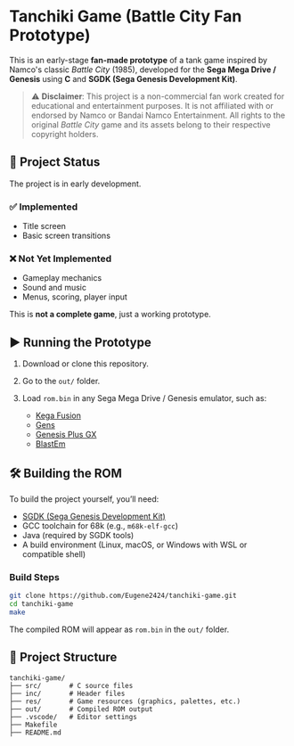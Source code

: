 # Tanchiki Game (Battle City Fan Prototype)

This is an early-stage **fan-made prototype** of a tank game inspired by Namco's classic *Battle City* (1985), developed for the **Sega Mega Drive / Genesis** using **C** and **SGDK (Sega Genesis Development Kit)**.

> ⚠️ **Disclaimer**:
> This project is a non-commercial fan work created for educational and entertainment purposes. It is not affiliated with or endorsed by Namco or Bandai Namco Entertainment. All rights to the original *Battle City* game and its assets belong to their respective copyright holders.

## 🚧 Project Status

The project is in early development.

### ✅ Implemented

* Title screen
* Basic screen transitions

### ❌ Not Yet Implemented

* Gameplay mechanics
* Sound and music
* Menus, scoring, player input

This is **not a complete game**, just a working prototype.

## ▶️ Running the Prototype

1. Download or clone this repository.
2. Go to the `out/` folder.
3. Load `rom.bin` in any Sega Mega Drive / Genesis emulator, such as:

   * [Kega Fusion](https://segaretro.org/Kega_Fusion)
   * [Gens](https://segaretro.org/Gens)
   * [Genesis Plus GX](https://github.com/ekeeke/Genesis-Plus-GX)
   * [BlastEm](https://www.retrodev.com/blastem/)

## 🛠 Building the ROM

To build the project yourself, you’ll need:

* [SGDK (Sega Genesis Development Kit)](https://github.com/Stephane-D/SGDK)
* GCC toolchain for 68k (e.g., `m68k-elf-gcc`)
* Java (required by SGDK tools)
* A build environment (Linux, macOS, or Windows with WSL or compatible shell)

### Build Steps

```bash
git clone https://github.com/Eugene2424/tanchiki-game.git
cd tanchiki-game
make
```

The compiled ROM will appear as `rom.bin` in the `out/` folder.

## 📁 Project Structure

```
tanchiki-game/
├── src/       # C source files
├── inc/       # Header files
├── res/       # Game resources (graphics, palettes, etc.)
├── out/       # Compiled ROM output
├── .vscode/   # Editor settings
├── Makefile
├── README.md
```

